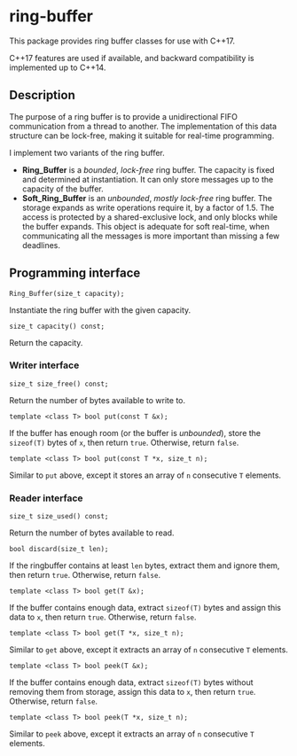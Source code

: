 # ring-buffer
This package provides ring buffer classes for use with C++17.

C++17 features are used if available, and backward compatibility is implemented up to C++14.

## Description

The purpose of a ring buffer is to provide a unidirectional FIFO communication from a thread to another.
The implementation of this data structure can be lock-free, making it suitable for real-time programming.

I implement two variants of the ring buffer.

- **Ring_Buffer** is a *bounded*, *lock-free* ring buffer. The capacity is fixed and determined at instantiation.
It can only store messages up to the capacity of the buffer.
- **Soft_Ring_Buffer** is an *unbounded*, *mostly lock-free* ring buffer. The storage expands as write operations require it,
by a factor of 1.5. The access is protected by a shared-exclusive lock, and only blocks while the buffer expands.
This object is adequate for soft real-time, when communicating all the messages is more important than missing a few deadlines.

## Programming interface

`Ring_Buffer(size_t capacity);`

Instantiate the ring buffer with the given capacity.

`size_t capacity() const;`

Return the capacity.

### Writer interface

`size_t size_free() const;`

Return the number of bytes available to write to.

`template <class T> bool put(const T &x);`

If the buffer has enough room (or the buffer is *unbounded*), store the `sizeof(T)` bytes of `x`, then return `true`. Otherwise, return `false`.

`template <class T> bool put(const T *x, size_t n);`

Similar to `put` above, except it stores an array of `n` consecutive `T` elements.

### Reader interface

`size_t size_used() const;`

Return the number of bytes available to read.

`bool discard(size_t len);`

If the ringbuffer contains at least `len` bytes, extract them and ignore them, then return `true`. Otherwise, return `false`.

`template <class T> bool get(T &x);`

If the buffer contains enough data, extract `sizeof(T)` bytes and assign this data to `x`, then return `true`. Otherwise, return `false`.

`template <class T> bool get(T *x, size_t n);`

Similar to `get` above, except it extracts an array of `n` consecutive `T` elements.

`template <class T> bool peek(T &x);`

If the buffer contains enough data, extract `sizeof(T)` bytes without removing them from storage, assign this data to `x`, then return `true`. Otherwise, return `false`.

`template <class T> bool peek(T *x, size_t n);`

Similar to `peek` above, except it extracts an array of `n` consecutive `T` elements.
